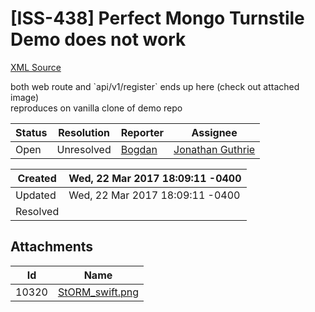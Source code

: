 # [ISS-438] Perfect Mongo Turnstile Demo does not work

[XML Source](./xml/ISS-438.xml)
<p><p>both web route and  `api/v1/register` ends up here (check out attached image)<br/>
reproduces on vanilla clone of demo repo</p></p>





Status|Resolution|Reporter|Assignee
------|----------|--------|--------
Open|Unresolved|[Bogdan](for_aiur)|[Jonathan Guthrie]($jono)





Created|Wed, 22 Mar 2017 18:09:11 -0400
-------|--------------
Updated|Wed, 22 Mar 2017 18:09:11 -0400
Resolved|



## Attachments





Id|Name
------|------------
10320|[StORM_swift.png](../attachment/10320/StORM_swift.png)


